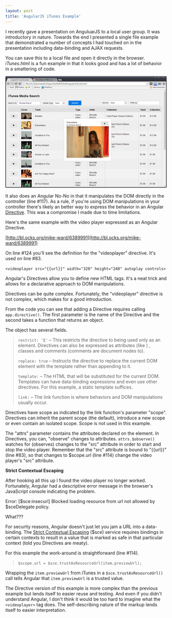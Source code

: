 ```yaml
---
layout: post
title: 'AugularJS iTunes Example'
---
```

I recently gave a presentation on AnguluarJS to a local user group. It was introductory in nature. Towards the end I presented a single file example that demonstrated a number of concepts I had touched on in the presentation including data-binding and AJAX requests.

You can save this to a local file and open it directly in the browser. _iTunes.html_ is a fun example in that it looks good and has a lot of behavior in a smattering of code.

[![image](/cdn/images/blog/WindowsLiveWriter/AugularJSiTunesExample_B84D/image_thumb.png)](/cdn/images/blog/WindowsLiveWriter/AugularJSiTunesExample_B84D/image_2.png)

It also does an Angular No-No in that it manipulates the DOM directly in the controller (line #117). As a rule, if you're using DOM manipulations in your controller there's likely an better way to express the behavior in an Angular [Directive](http://docs.angularjs.org/guide/directive). This was a compromise I made due to time limitations.

Here's the same example with the video player expressed as an Angular Directive.

[http://bl.ocks.org/mike-ward/6389991](http://bl.ocks.org/mike-ward/6389991)

On line #124 you'll see the definition for the "videoplayer" directive. It's used on line #83.

`<videoplayer src="{{url}}" width="320" height="240" autoplay controls>`

Angular's Directives allow you to define new HTML tags. It's a neat trick and allows for a declarative approach to DOM manipulations. 

Directives can be quite complex. Fortunately, the "videoplayer" directive is not complex, which makes for a good introduction.

From the code you can see that adding a Directive requires calling `app.directive()`. The first parameter is the name of the Directive and the second takes a function that returns an object.

The object has several fields.

> `restrict: 'E'` – This restricts the directive to being used only as an element. Directives can also be expressed as attributes (like <html ng-app="app">) , classes and comments (comments are document nodes to). 
> 
> `replace: true` – Instructs the directive to replace the current DOM element with the template rather than appending to it.
> 
> `template:` – The HTML that will be substituted for the current DOM. Templates can have data-binding expressions and even use other directives. For this example, a static template suffices.
> 
> `link:` – The link function is where behaviors and DOM manipulations usually occur.

Directives have scope as indicated by the link function's parameter "scope". Directives can inherit the parent scope (the default), introduce a new scope or even contain an isolated scope. Scope is not used in this example.

The "attrs" parameter contains the attributes declared on the element. In Directives, you can, "observe" changes to attributes. `attrs.$observe()` watches for (observes) changes to the "src" attribute in order to start and stop the video player. Remember that the "src" attribute is bound to "{{url}}" (line #83), so that changes to $scope.url (line #114) change the video player's "src" attribute.

**Strict Contextual Escaping**

After hooking all this up I found the video player no longer worked. Fortunately, Angular had a descriptive error message in the browser's JavaScript console indicating the problem.

Error: [$sce:insecurl] Blocked loading resource from url not allowed by $sceDelegate policy.

What???

For security reasons, Angular doesn't just let you jam a URL into a data-binding. The [Strict Contextual Escaping](http://docs.angularjs.org/api/ng.$sce#getTrustedResourceUrl) ($sce) service requires bindings in certain contexts to result in a value that is marked as safe in that particular context (told you Directives are meaty).

For this example the work-around is straightforward (line #114).

> `$scope.url = $sce.trustAsResourceUrl(item.previewUrl);`

Wrapping the `item.previewUrl` from iTunes in a `$sce.trustAsResourceUrl()` call tells Angular that `item.previewUrl` is a trusted value.

The Directive version of this example is more complex than the previous example but lends itself to easier reuse and testing. And even if you didn't understand Angular, I don't think it would be too hard to imagine what the `<videoplayer>` tag does. The self-describing nature of the markup lends itself to easier interpretation.
